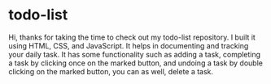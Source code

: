 # todo-list

Hi, thanks for taking the time to check out my todo-list repository. I built it using HTML, CSS, and JavaScript. It helps in documenting and tracking your daily task. It has some functionality such as adding a task, completing a task by clicking once on the marked button, and undoing a task by double clicking on the marked button, you can as
 well, delete a task.
